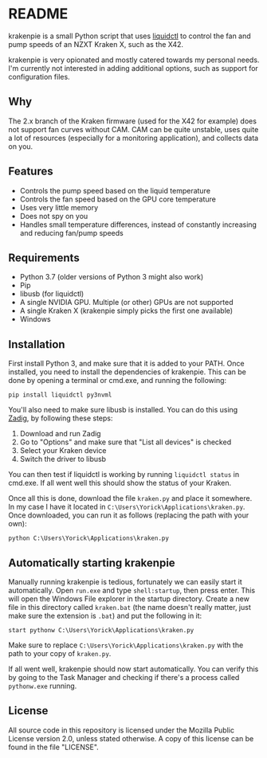# README

krakenpie is a small Python script that uses
[liquidctl](https://github.com/jonasmalacofilho/liquidctl/) to control the fan
and pump speeds of an NZXT Kraken X, such as the X42.

krakenpie is very opionated and mostly catered towards my personal needs. I'm
currently not interested in adding additional options, such as support for
configuration files.

## Why

The 2.x branch of the Kraken firmware (used for the X42 for example) does not
support fan curves without CAM. CAM can be quite unstable, uses quite a lot of
resources (especially for a monitoring application), and collects data on you.

## Features

* Controls the pump speed based on the liquid temperature
* Controls the fan speed based on the GPU core temperature
* Uses very little memory
* Does not spy on you
* Handles small temperature differences, instead of constantly increasing and
  reducing fan/pump speeds

## Requirements

* Python 3.7 (older versions of Python 3 might also work)
* Pip
* libusb (for liquidctl)
* A single NVIDIA GPU. Multiple (or other) GPUs are not supported
* A single Kraken X (krakenpie simply picks the first one available)
* Windows

## Installation

First install Python 3, and make sure that it is added to your PATH. Once
installed, you need to install the dependencies of krakenpie. This can be done
by opening a terminal or cmd.exe, and running the following:

    pip install liquidctl py3nvml

You'll also need to make sure libusb is installed. You can do this using
[Zadig](https://zadig.akeo.ie/), by following these steps:

1. Download and run Zadig
2. Go to "Options" and make sure that "List all devices" is checked
3. Select your Kraken device
4. Switch the driver to libusb

You can then test if liquidctl is working by running `liquidctl status` in
cmd.exe. If all went well this should show the status of your Kraken.

Once all this is done, download the file `kraken.py` and place it somewhere. In
my case I have it located in `C:\Users\Yorick\Applications\kraken.py`. Once
downloaded, you can run it as follows (replacing the path with your own):

    python C:\Users\Yorick\Applications\kraken.py

## Automatically starting krakenpie

Manually running krakenpie is tedious, fortunately we can easily start it
automatically. Open `run.exe` and type `shell:startup`, then press enter. This
will open the Windows File explorer in the startup directory. Create a new file
in this directory called `kraken.bat` (the name doesn't really matter, just make
sure the extension is `.bat`) and put the following in it:

    start pythonw C:\Users\Yorick\Applications\kraken.py

Make sure to replace `C:\Users\Yorick\Applications\kraken.py` with the path to
your copy of `kraken.py`.

If all went well, krakenpie should now start automatically. You can verify this
by going to the Task Manager and checking if there's a process called
`pythonw.exe` running.

## License

All source code in this repository is licensed under the Mozilla Public License
version 2.0, unless stated otherwise. A copy of this license can be found in the
file "LICENSE".
